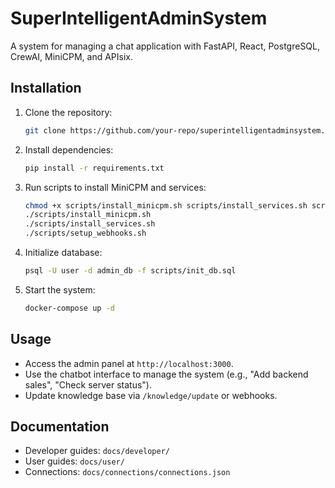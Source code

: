 # SuperIntelligentAdminSystem

A system for managing a chat application with FastAPI, React, PostgreSQL, CrewAI, MiniCPM, and APIsix.

## Installation

1. Clone the repository:

   ```bash
   git clone https://github.com/your-repo/superintelligentadminsystem.git
   ```

2. Install dependencies:

   ```bash
   pip install -r requirements.txt
   ```

3. Run scripts to install MiniCPM and services:

   ```bash
   chmod +x scripts/install_minicpm.sh scripts/install_services.sh scripts/setup_webhooks.sh
   ./scripts/install_minicpm.sh
   ./scripts/install_services.sh
   ./scripts/setup_webhooks.sh
   ```

4. Initialize database:

   ```bash
   psql -U user -d admin_db -f scripts/init_db.sql
   ```

5. Start the system:
   ```bash
   docker-compose up -d
   ```

## Usage

- Access the admin panel at `http://localhost:3000`.
- Use the chatbot interface to manage the system (e.g., "Add backend sales", "Check server status").
- Update knowledge base via `/knowledge/update` or webhooks.

## Documentation

- Developer guides: `docs/developer/`
- User guides: `docs/user/`
- Connections: `docs/connections/connections.json`
